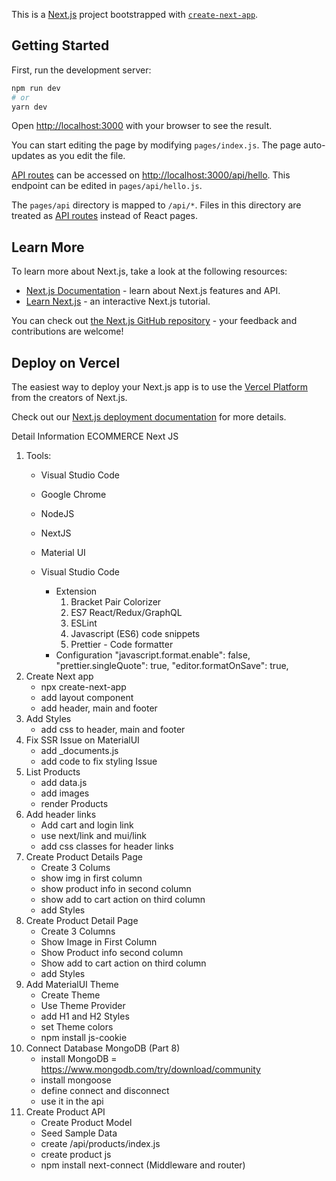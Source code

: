 This is a [Next.js](https://nextjs.org/) project bootstrapped with [`create-next-app`](https://github.com/vercel/next.js/tree/canary/packages/create-next-app).

## Getting Started

First, run the development server:

```bash
npm run dev
# or
yarn dev
```

Open [http://localhost:3000](http://localhost:3000) with your browser to see the result.

You can start editing the page by modifying `pages/index.js`. The page auto-updates as you edit the file.

[API routes](https://nextjs.org/docs/api-routes/introduction) can be accessed on [http://localhost:3000/api/hello](http://localhost:3000/api/hello). This endpoint can be edited in `pages/api/hello.js`.

The `pages/api` directory is mapped to `/api/*`. Files in this directory are treated as [API routes](https://nextjs.org/docs/api-routes/introduction) instead of React pages.

## Learn More

To learn more about Next.js, take a look at the following resources:

- [Next.js Documentation](https://nextjs.org/docs) - learn about Next.js features and API.
- [Learn Next.js](https://nextjs.org/learn) - an interactive Next.js tutorial.

You can check out [the Next.js GitHub repository](https://github.com/vercel/next.js/) - your feedback and contributions are welcome!

## Deploy on Vercel

The easiest way to deploy your Next.js app is to use the [Vercel Platform](https://vercel.com/new?utm_medium=default-template&filter=next.js&utm_source=create-next-app&utm_campaign=create-next-app-readme) from the creators of Next.js.

Check out our [Next.js deployment documentation](https://nextjs.org/docs/deployment) for more details.


Detail Information
ECOMMERCE Next JS

1. Tools:
    - Visual Studio Code
    - Google Chrome 
    - NodeJS
    - NextJS
    - Material UI

    - Visual Studio Code
        - Extension
            1. Bracket Pair Colorizer
            2. ES7 React/Redux/GraphQL
            3. ESLint
            4. Javascript (ES6) code snippets
            5. Prettier - Code formatter
        - Configuration
            "javascript.format.enable": false,
            "prettier.singleQuote": true,
            "editor.formatOnSave": true,
2. Create Next app
    - npx create-next-app
    - add layout component
    - add header, main and footer
3. Add Styles
    - add css to header, main and footer
4. Fix SSR Issue on MaterialUI
    - add _documents.js
    - add code to fix styling Issue
5. List Products
    - add data.js
    - add images
    - render Products
6. Add header links
    - Add cart and login link
    - use next/link and mui/link
    - add css classes for header links                
7. Create Product Details Page
    - Create 3 Colums
    - show img in first column
    - show product info in  second column
    - show add to cart action on third column
    - add Styles
8. Create Product Detail Page
    - Create 3 Columns
    - Show Image in First Column
    - Show Product info second column
    - Show add to cart action on third column
    - add Styles
9. Add MaterialUI Theme
    - Create Theme
    - Use Theme Provider
    - add H1 and H2 Styles
    - set Theme colors   
    - npm install js-cookie 
10. Connect Database MongoDB (Part 8)
    - install MongoDB = https://www.mongodb.com/try/download/community
    - install mongoose
    - define connect and disconnect
    - use it in the api
11. Create Product API
    - Create Product Model
    - Seed Sample Data
    - create /api/products/index.js 
    - create product js  
    - npm install next-connect  (Middleware and router)
